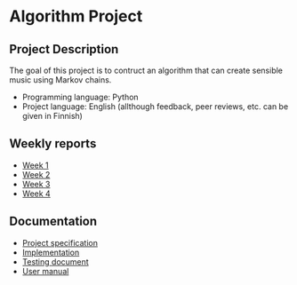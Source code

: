 # Algorithm Project

## Project Description

The goal of this project is to contruct an algorithm that can create sensible music using Markov chains.

 - Programming language: Python
 - Project language: English (allthough feedback, peer reviews, etc. can be given in Finnish)

## Weekly reports

 - [Week 1](./documentation/reports/week%201%20report.md)
 - [Week 2](./documentation/reports/week%202%20report.md)
 - [Week 3](./documentation/reports/week%203%20report.md)
 - [Week 4](./documentation/reports/week%204%20report.md)

## Documentation
 - [Project specification](./documentation/specifications.md)
 - [Implementation](./documentation/implementation.md)
 - [Testing document](./documentation/testing.md)
 - [User manual](./documentation/quide.md)
